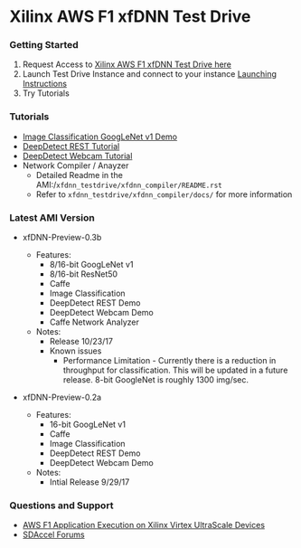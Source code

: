 # Xilinx AWS F1 xfDNN Test Drive

### Getting Started

1. Request Access to [Xilinx AWS F1 xfDNN Test Drive here][]
2. Launch Test Drive Instance and connect to your instance
	[Launching Instructions][]
3. Try Tutorials

### Tutorials
- [Image Classification GoogLeNet v1 Demo][]
- [DeepDetect REST Tutorial][]
- [DeepDetect Webcam Tutorial][]
- Network Compiler / Anayzer
	- Detailed Readme in the AMI:/`xfdnn_testdrive/xfdnn_compiler/README.rst`
	- Refer to `xfdnn_testdrive/xfdnn_compiler/docs/` for more information



### Latest AMI Version

- xfDNN-Preview-0.3b
	- Features:
		- 8/16-bit GoogLeNet v1
		- 8/16-bit ResNet50
		- Caffe
		- Image Classification
		- DeepDetect REST Demo
		- DeepDetect Webcam Demo
		- Caffe Network Analyzer
	- Notes:
		- Release 10/23/17
		- Known issues
			- Performance Limitation - Currently there is a reduction in throughput for classification. This will be updated in a future release. 8-bit GoogleNet is roughly 1300 img/sec.


- xfDNN-Preview-0.2a
	- Features:
		- 16-bit GoogLeNet v1
		- Caffe
		- Image Classification
		- DeepDetect REST Demo
		- DeepDetect Webcam Demo
	- Notes:
		- Intial Release 9/29/17

### Questions and Support

- [AWS F1 Application Execution on Xilinx Virtex UltraScale Devices][]
- [SDAccel Forums][]










[Xilinx AWS F1 xfDNN Test Drive here]: https://www.xilinx.com/applications/megatrends/machine-learning/aws-f1-test-drive.html
[Launching Instructions]: launching_instance.md
[Image Classification GoogLeNet v1 Demo]:image_classification.md
[DeepDetect REST Tutorial]:deepdetect_rest.md
[DeepDetect Webcam Tutorial]:deepdetect_webcam.md

[AWS F1 Application Execution on Xilinx Virtex UltraScale Devices]: https://github.com/aws/aws-fpga/blob/master/SDAccel/README.md
[SDAccel Forums]: https://forums.xilinx.com/t5/SDAccel/bd-p/SDx
